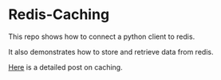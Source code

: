 # Redis-Caching

This repo shows how to connect a python client to redis.

It also demonstrates how to store and retrieve data from redis.

[Here]() is a detailed post on caching.
